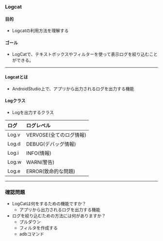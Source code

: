 ### Logcat

#### 目的
* Logcatの利用方法を理解する

#### ゴール
* LogCatで、テキストボックスやフィルターを使って表示ログを絞り込むことができる。

---
#### Logcatとは
* AndroidStudio上で、アプリから出力されるログを出力する機能

#### Logクラス
* Logを出力するクラス

|ログ|ログレベル|
|:--|:--|
|Log.v|VERVOSE(全てのログ情報)|
|Log.d|DEBUG(デバッグ情報)|
|Log.i|INFO(情報)|
|Log.w|WARN(警告)|
|Log.e|ERROR(致命的な問題)|

---
### 確認問題
* LogCatは何をするための機能ですか？
  * アプリから出力されるログを出力する機能
* ログを絞り込むための方法には何がありますか？
  * プルダウン
  * フィルタを作成する
  * adbコマンド
